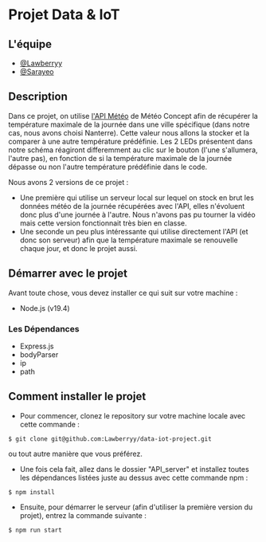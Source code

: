 # Projet Data & IoT

## L'équipe
- [@Lawberryy](https://github.com/Lawberryy)
- [@Sarayeo](https://github.com/Sarayeo)

## Description
Dans ce projet, on utilise [l'API Météo](https://api.meteo-concept.com/documentation) de Météo Concept afin de récupérer la température maximale de la journée dans une ville spécifique (dans notre cas, nous avons choisi Nanterre). Cette valeur nous allons la stocker et la comparer à une autre température prédéfinie. Les 2 LEDs présentent dans notre schéma réagiront differemment au clic sur le bouton (l'une s'allumera, l'autre pas), en fonction de si la température maximale de la journée dépasse ou non l'autre température prédéfinie dans le code.

Nous avons 2 versions de ce projet :
- Une première qui utilise un serveur local sur lequel on stock en brut les données météo de la journée récupérées avec l'API, elles n'évoluent donc plus d'une journée à l'autre.
Nous n'avons pas pu tourner la vidéo mais cette version fonctionnait très bien en classe.
- Une seconde un peu plus intéressante qui utilise directement l'API (et donc son serveur) afin que la température maximale se renouvelle chaque jour, et donc le projet aussi.

## Démarrer avec le projet

Avant toute chose, vous devez installer ce qui suit sur votre machine :
- Node.js (v19.4)

### Les Dépendances
- Express.js
- bodyParser
- ip
- path

## Comment installer le projet

- Pour commencer, clonez le repository sur votre machine locale avec cette commande :
```shell
$ git clone git@github.com:Lawberryy/data-iot-project.git
```
ou tout autre manière que vous préférez.
- Une fois cela fait, allez dans le dossier "API_server" et installez toutes les dépendances listées juste au dessus avec cette commande npm :
```shell
$ npm install
```
- Ensuite, pour démarrer le serveur (afin d'utiliser la première version du projet), entrez la commande suivante :
```shell
$ npm run start
```
